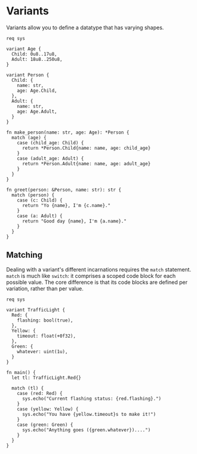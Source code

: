 # Variants

Variants allow you to define a datatype that has varying shapes.

```sylva
req sys

variant Age {
  Child: 0u8..17u8,
  Adult: 18u8..250u8,
}

variant Person {
  Child: {
    name: str,
    age: Age.Child,
  },
  Adult: {
    name: str,
    age: Age.Adult,
  }
}

fn make_person(name: str, age: Age): *Person {
  match (age) {
    case (child_age: Child) {
      return *Person.Child{name: name, age: child_age}
    }
    case (adult_age: Adult) {
      return *Person.Adult{name: name, age: adult_age}
    }
  }
}

fn greet(person: &Person, name: str): str {
  match (person) {
    case (c: Child) {
      return "Yo {name}, I'm {c.name}."
    }
    case (a: Adult) {
      return "Good day {name}, I'm {a.name}."
    }
  }
}
```

## Matching

Dealing with a variant's different incarnations requires the `match` statement.
`match` is much like `switch`: it comprises a scoped code block for each
possible value. The core difference is that its code blocks are defined per
variation, rather than per value.

```sylva
req sys

variant TrafficLight {
  Red: {
    flashing: bool(true),
  },
  Yellow: {
    timeout: float(+0f32),
  },
  Green: {
    whatever: uint(1u),
  }
}

fn main() {
  let tl: TrafficLight.Red{}

  match (tl) {
    case (red: Red) {
      sys.echo("Current flashing status: {red.flashing}.")
    }
    case (yellow: Yellow) {
      sys.echo("You have {yellow.timeout}s to make it!")
    }
    case (green: Green) {
      sys.echo("Anything goes ({green.whatever})....")
    }
  }
}

```
